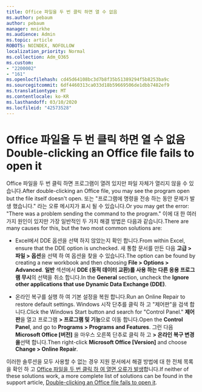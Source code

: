 ```yaml
---
title: Office 파일을 두 번 클릭 하면 열 수 없음
ms.author: pebaum
author: pebaum
manager: mnirkhe
ms.audience: Admin
ms.topic: article
ROBOTS: NOINDEX, NOFOLLOW
localization_priority: Normal
ms.collection: Adm_O365
ms.custom:
- "2200002"
- "161"
ms.openlocfilehash: cd45d64108bc3d7b8f35b51389294f5b8253ba9c
ms.sourcegitcommit: 6df4460313ca033d18b59669506de1dbb7482ef9
ms.translationtype: MT
ms.contentlocale: ko-KR
ms.lasthandoff: 03/10/2020
ms.locfileid: "42573528"
---
```

# <a name="double-clicking-an-office-file-fails-to-open-it"></a><span data-ttu-id="d3491-102">Office 파일을 두 번 클릭 하면 열 수 없음</span><span class="sxs-lookup"><span data-stu-id="d3491-102">Double-clicking an Office file fails to open it</span></span>

<span data-ttu-id="d3491-103">Office 파일을 두 번 클릭 하면 프로그램이 열려 있지만 파일 자체가 열리지 않을 수 있습니다.</span><span class="sxs-lookup"><span data-stu-id="d3491-103">After double-clicking an Office file, you may see the program open but the file itself doesn't open.</span></span> <span data-ttu-id="d3491-104">또는 "프로그램에 명령을 전송 하는 동안 문제가 발생 했습니다." 라는 오류 메시지가 표시 될 수 있습니다.</span><span class="sxs-lookup"><span data-stu-id="d3491-104">Or you may get the error: "There was a problem sending the command to the program."</span></span> <span data-ttu-id="d3491-105">이에 대 한 여러 가지 원인이 있지만 가장 일반적인 두 가지 해결 방법은 다음과 같습니다.</span><span class="sxs-lookup"><span data-stu-id="d3491-105">There are many causes for this, but the two most common solutions are:</span></span>

- <span data-ttu-id="d3491-106">Excel에서 DDE 옵션을 선택 하지 않았는지 확인 합니다.</span><span class="sxs-lookup"><span data-stu-id="d3491-106">From within Excel, ensure that the DDE option is unchecked.</span></span> <span data-ttu-id="d3491-107">새 통합 문서를 만든 다음 **고급 > 파일 > 옵션**을 선택 하 여 옵션을 찾을 수 있습니다.</span><span class="sxs-lookup"><span data-stu-id="d3491-107">The option can be found by creating a new workbook and then choosing **File > Options > Advanced**.</span></span> <span data-ttu-id="d3491-108">**일반** 섹션에서 **DDE (동적 데이터 교환)를 사용 하는 다른 응용 프로그램 무시**의 선택을 취소 합니다.</span><span class="sxs-lookup"><span data-stu-id="d3491-108">In the **General** section, uncheck the **Ignore other applications that use Dynamic Data Exchange (DDE)**.</span></span>

- <span data-ttu-id="d3491-109">온라인 복구를 실행 하 여 기본 설정을 복원 합니다.</span><span class="sxs-lookup"><span data-stu-id="d3491-109">Run an Online Repair to restore default settings.</span></span> <span data-ttu-id="d3491-110">Windows 시작 단추를 클릭 하 고 "제어판"을 검색 합니다.</span><span class="sxs-lookup"><span data-stu-id="d3491-110">Click the Windows Start button and search for "Control Panel."</span></span> <span data-ttu-id="d3491-111">**제어판**을 열고 프로그램 **> 프로그램 및 기능**으로 이동 합니다.</span><span class="sxs-lookup"><span data-stu-id="d3491-111">Open the **Control Panel**, and go to **Programs > Programs and Features**.</span></span> <span data-ttu-id="d3491-112">그런 다음 **Microsoft Office [버전]** 을 마우스 오른쪽 단추로 클릭 하 고 **> 온라인 복구 변경을**선택 합니다.</span><span class="sxs-lookup"><span data-stu-id="d3491-112">Then right-click **Microsoft Office [Version]** and choose **Change > Online Repair**.</span></span>

<span data-ttu-id="d3491-113">이러한 솔루션을 모두 사용할 수 없는 경우 지원 문서에서 해결 방법에 대 한 전체 목록을 확인 하 고 [Office 파일을 두 번 클릭 하 여 열면 오류가 발생](https://support.office.com/article/Double-clicking-an-Office-file-fails-to-open-it-1e9c0ad9-34c8-4440-a42e-d30186b29ed6)합니다.</span><span class="sxs-lookup"><span data-stu-id="d3491-113">If neither of these solutions work, a more complete list of solutions can be found in the support article, [Double-clicking an Office file fails to open it](https://support.office.com/article/Double-clicking-an-Office-file-fails-to-open-it-1e9c0ad9-34c8-4440-a42e-d30186b29ed6).</span></span>

